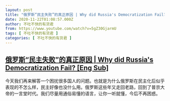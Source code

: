 ```yaml
---
layout: post
title: "俄罗斯“民主失败”的真正原因 | Why did Russia's Democratization Fail? [Eng Sub]"
date: 2020-11-22T01:08:57.000Z
author: 不吐不快的有货君
from: https://www.youtube.com/watch?v=5gZ30GjarmU
tags: [ 不吐不快的有货君 ]
categories: [ 不吐不快的有货君 ]
---
```

<!--1606007337000-->
[俄罗斯“民主失败”的真正原因 | Why did Russia's Democratization Fail? [Eng Sub]](https://www.youtube.com/watch?v=5gZ30GjarmU)
------

<div>
今天我们再来解答一个困扰很多国人的问题。也就是为什么俄罗斯在民主化后似乎表现的不怎么样，民主好像也没什么用。俄罗斯这些年又走回老路，回到了普京大帝的一言堂时代。我们尽量用通俗易懂的语言，让你一听就懂，今后不再困惑。
</div>

